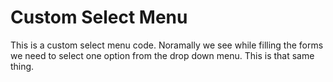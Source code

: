 # Custom Select Menu
This is a custom select menu code. Noramally we see while filling the forms we need to select one option from the drop down menu. This is that same thing.
